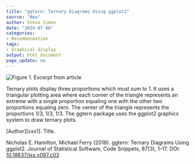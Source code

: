 ```yaml
---
title: "ggtern: Ternary Diagrams Using ggplot2"
source: "New"
author: Steve Simon
date: "2024-07-06"
categories:
- Recommendation
tags:
- Graphical display
output: html_document
page_update: no
---
```


![Figure 1. Excerpt from article](http://www.pmean.com/new-images/24/ternary-plots-in-r-01.png)

<div class="notes">

Ternary plots display three proportions which must sum to 1. It uses a triangular plotting area where each corner of the triangle represents an extreme with a single proportion equaling one with the other two proportions equaling zero. The center of the triangle represents the proportions 1/3, 1/3, 1/3. The ggtern package uses the ggplot2 graphics system to draw ternary plots.

[Author][xxx1]. Title.

Nicholas E. Hamilton, Michael Ferry (2018). ggtern: Ternary Diagrams Using ggplot2. Journal of Statistical Software, Code Snippets, 87(3), 1–17. DOI: [10.18637/jss.v087.c03][ham1]

[ham1]: https://doi.org/10.18637/jss.v087.c03

</div>
